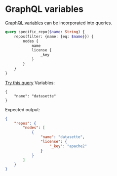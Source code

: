 # GraphQL variables

[GraphQL variables](https://graphql.org/learn/queries/#variables) can be incorporated into queries.

```graphql
query specific_repo($name: String) {
    repos(filter: {name: {eq: $name}}) {
        nodes {
            name
            license {
                _key
            }
        }
    }
}
```
[Try this query](https://datasette-graphql-demo.datasette.io/graphql/fixtures?query=%0Aquery%20specific_repo%28%24name%3A%20String%29%20%7B%0A%20%20%20%20repos%28filter%3A%20%7Bname%3A%20%7Beq%3A%20%24name%7D%7D%29%20%7B%0A%20%20%20%20%20%20%20%20nodes%20%7B%0A%20%20%20%20%20%20%20%20%20%20%20%20name%0A%20%20%20%20%20%20%20%20%20%20%20%20license%20%7B%0A%20%20%20%20%20%20%20%20%20%20%20%20%20%20%20%20_key%0A%20%20%20%20%20%20%20%20%20%20%20%20%7D%0A%20%20%20%20%20%20%20%20%7D%0A%20%20%20%20%7D%0A%7D%0A)
Variables:
```json+variables
{
    "name": "datasette"
}
```
Expected output:
```json
{
    "repos": {
        "nodes": [
            {
                "name": "datasette",
                "license": {
                    "_key": "apache2"
                }
            }
        ]
    }
}
```
